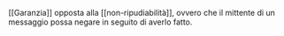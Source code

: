[[Garanzia]] opposta alla [[non-ripudiabilità]], ovvero che il mittente di un messaggio possa negare in seguito di averlo fatto.
